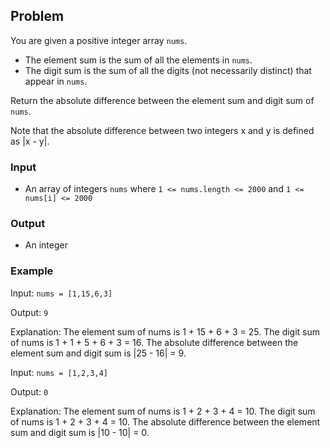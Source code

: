## Problem

You are given a positive integer array `nums`.

- The element sum is the sum of all the elements in `nums`.
- The digit sum is the sum of all the digits (not necessarily distinct) that appear in `nums`.

Return the absolute difference between the element sum and digit sum of `nums`.

Note that the absolute difference between two integers x and y is defined as |x - y|.

### Input

- An array of integers `nums` where `1 <= nums.length <= 2000` and `1 <= nums[i] <= 2000`

### Output

- An integer 

### Example

Input: `nums = [1,15,6,3]`

Output: `9`

Explanation: 
The element sum of nums is 1 + 15 + 6 + 3 = 25.
The digit sum of nums is 1 + 1 + 5 + 6 + 3 = 16.
The absolute difference between the element sum and digit sum is |25 - 16| = 9.

Input: `nums = [1,2,3,4]`

Output: `0`

Explanation:
The element sum of nums is 1 + 2 + 3 + 4 = 10.
The digit sum of nums is 1 + 2 + 3 + 4 = 10.
The absolute difference between the element sum and digit sum is |10 - 10| = 0.